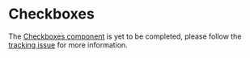 # Checkboxes

The [Checkboxes component](http://material.io/go/design-checkboxes) is yet to be completed, please follow the [tracking issue](https://github.com/material-components/material-components-ios/issues/3547) for more information.


